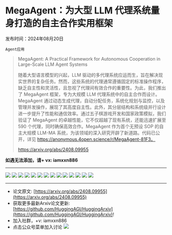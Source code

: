# MegaAgent：为大型 LLM 代理系统量身打造的自主合作实用框架
发布时间：2024年08月20日

`Agent应用`
> MegaAgent: A Practical Framework for Autonomous Cooperation in Large-Scale LLM Agent Systems
>
> 随着大型语言模型的兴起，LLM 驱动的多代理系统应运而生，旨在解决现实世界的复杂任务。然而，这些系统的代理通常遵循固定的标准操作程序，缺乏自主性和灵活性，且忽视了代理间有效合作的重要性。为此，我们推出了 MegaAgent 框架，专为大规模 LLM 代理系统中的自主合作而设计。MegaAgent 通过动态生成代理，自动分配任务，系统化规划与监控，以及管理并发操作，展现了其高度自主性。此外，其分层结构和系统级并行设计进一步提升了性能和通信效率。通过五子棋游戏开发和国家政策模拟，我们验证了 MegaAgent 的卓越性能，它不仅超越了现有系统，还能迅速扩展至 590 个代理，同时确保高效合作。MegaAgent 作为首个无预设 SOP 的自主大规模 LLM-MA 系统，为该领域的深入研究开辟了新道路。代码已公开，详见 https://anonymous.4open.science/r/MegaAgent-81F3。
>
> https://arxiv.org/abs/2408.09955

**如遇无法添加，请+ vx: iamxxn886**
<hr />

![](https://raw.githubusercontent.com/HuggingAGI/HuggingArxiv/main/paper_images/2408.09955/x1.png)
![](https://raw.githubusercontent.com/HuggingAGI/HuggingArxiv/main/paper_images/2408.09955/camel_small.png)
![](https://raw.githubusercontent.com/HuggingAGI/HuggingArxiv/main/paper_images/2408.09955/gobangdemo.png)
![](https://raw.githubusercontent.com/HuggingAGI/HuggingArxiv/main/paper_images/2408.09955/x2.png)
![](https://raw.githubusercontent.com/HuggingAGI/HuggingArxiv/main/paper_images/2408.09955/gobangdemo.png)
![](https://raw.githubusercontent.com/HuggingAGI/HuggingArxiv/main/paper_images/2408.09955/autogen.png)
![](https://raw.githubusercontent.com/HuggingAGI/HuggingArxiv/main/paper_images/2408.09955/autogen2.png)
![](https://raw.githubusercontent.com/HuggingAGI/HuggingArxiv/main/paper_images/2408.09955/autogen4.png)
![](https://raw.githubusercontent.com/HuggingAGI/HuggingArxiv/main/paper_images/2408.09955/autogen3.png)
![](https://raw.githubusercontent.com/HuggingAGI/HuggingArxiv/main/paper_images/2408.09955/metagpt.png)
![](https://raw.githubusercontent.com/HuggingAGI/HuggingArxiv/main/paper_images/2408.09955/camel.png)
![](https://raw.githubusercontent.com/HuggingAGI/HuggingArxiv/main/paper_images/2408.09955/agentverse.png)
![](https://raw.githubusercontent.com/HuggingAGI/HuggingArxiv/main/paper_images/2408.09955/agentverse2.png)
![](https://raw.githubusercontent.com/HuggingAGI/HuggingArxiv/main/paper_images/2408.09955/agentverse_policy.png)

<hr />

- 论文原文: [https://arxiv.org/abs/2408.09955](https://arxiv.org/abs/2408.09955)
- 获取更多最新Arxiv论文更新: [https://github.com/HuggingAGI/HuggingArxiv](https://github.com/HuggingAGI/HuggingArxiv)!
- 加入社群，+v: iamxxn886
- 点击公众号菜单加入讨论
![](https://raw.githubusercontent.com/HuggingAGI/wx_assets/main/2024/07/31/1722434818326-94339e92-22f1-4472-9d27-fed232f70b5d.jpeg)